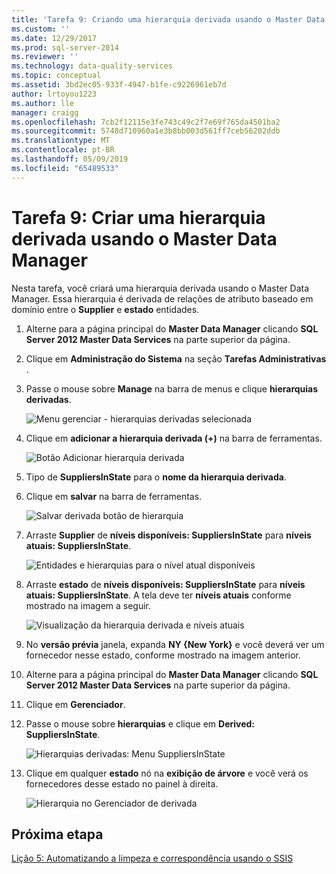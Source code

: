 ```yaml
---
title: 'Tarefa 9: Criando uma hierarquia derivada usando o Master Data Manager | Microsoft Docs'
ms.custom: ''
ms.date: 12/29/2017
ms.prod: sql-server-2014
ms.reviewer: ''
ms.technology: data-quality-services
ms.topic: conceptual
ms.assetid: 3bd2ec05-933f-4947-b1fe-c9226961eb7d
author: lrtoyou1223
ms.author: lle
manager: craigg
ms.openlocfilehash: 7cb2f12115e3fe743c49c2f7e69f765da4501ba2
ms.sourcegitcommit: 5748d710960a1e3b8bb003d561ff7ceb56202ddb
ms.translationtype: MT
ms.contentlocale: pt-BR
ms.lasthandoff: 05/09/2019
ms.locfileid: "65489533"
---
```

# <a name="task-9-creating-a-derived-hierarchy-using-master-data-manager"></a>Tarefa 9: Criar uma hierarquia derivada usando o Master Data Manager
  Nesta tarefa, você criará uma hierarquia derivada usando o Master Data Manager. Essa hierarquia é derivada de relações de atributo baseado em domínio entre o **Supplier** e **estado** entidades.  
  
1.  Alterne para a página principal do **Master Data Manager** clicando **SQL Server 2012 Master Data Services** na parte superior da página.  
  
2.  Clique em **Administração do Sistema** na seção **Tarefas Administrativas** .  
  
3.  Passe o mouse sobre **Manage** na barra de menus e clique **hierarquias derivadas**.  
  
     ![Menu gerenciar - hierarquias derivadas selecionada](../../2014/tutorials/media/et-creatingaderivedhierarchyusingmdm-01.jpg "Menu gerenciar - hierarquias derivadas selecionada")  
  
4.  Clique em **adicionar a hierarquia derivada (+)** na barra de ferramentas.  
  
     ![Botão Adicionar hierarquia derivada](../../2014/tutorials/media/et-creatingaderivedhierarchyusingmdm-02.jpg "botão Adicionar hierarquia derivada")  
  
5.  Tipo de **SuppliersInState** para o **nome da hierarquia derivada**.  
  
6.  Clique em **salvar** na barra de ferramentas.  
  
     ![Salvar derivada botão de hierarquia](../../2014/tutorials/media/et-creatingaderivedhierarchyusingmdm-03.jpg "salvar derivada botão de hierarquia")  
  
7.  Arraste **Supplier** de **níveis disponíveis: SuppliersInState** para **níveis atuais: SuppliersInState**.  
  
     ![Entidades e hierarquias para o nível atual disponíveis](../../2014/tutorials/media/et-creatingaderivedhierarchyusingmdm-04.jpg "entidades e hierarquias para o nível atual disponíveis")  
  
8.  Arraste **estado** de **níveis disponíveis: SuppliersInState** para **níveis atuais: SuppliersInState**. A tela deve ter **níveis atuais** conforme mostrado na imagem a seguir.  
  
     ![Visualização da hierarquia derivada e níveis atuais](../../2014/tutorials/media/et-creatingaderivedhierarchyusingmdm-05.jpg "níveis atuais e visualização de hierarquia derivada")  
  
9. No **versão prévia** janela, expanda **NY {New York}** e você deverá ver um fornecedor nesse estado, conforme mostrado na imagem anterior.  
  
10. Alterne para a página principal do **Master Data Manager** clicando **SQL Server 2012 Master Data Services** na parte superior da página.  
  
11. Clique em **Gerenciador**.  
  
12. Passe o mouse sobre **hierarquias** e clique em **Derived: SuppliersInState**.  
  
     ![Hierarquias derivadas: Menu SuppliersInState](../../2014/tutorials/media/et-creatingaderivedhierarchyusingmdm-06.jpg "hierarquias derivadas: Menu SuppliersInState")  
  
13. Clique em qualquer **estado** nó na **exibição de árvore** e você verá os fornecedores desse estado no painel à direita.  
  
     ![Hierarquia no Gerenciador de derivada](../../2014/tutorials/media/et-creatingaderivedhierarchyusingmdm-07.jpg "derivado da hierarquia no Gerenciador")  
  
## <a name="next-step"></a>Próxima etapa  
 [Lição 5: Automatizando a limpeza e correspondência usando o SSIS](../../2014/tutorials/lesson-5-automating-the-cleansing-and-matching-using-ssis.md)  
  
  
